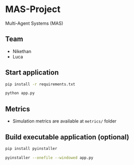 # MAS-Project

Multi-Agent Systems (MAS)

## Team

- Nikethan
- Luca

## Start application

```bash
pip install -r requirements.txt

python app.py
```

## Metrics

- Simulation metrics are available at `metrics/` folder

## Build executable application (optional)

```bash
pip install pyinstaller

pyinstaller --onefile --windowed app.py
```
